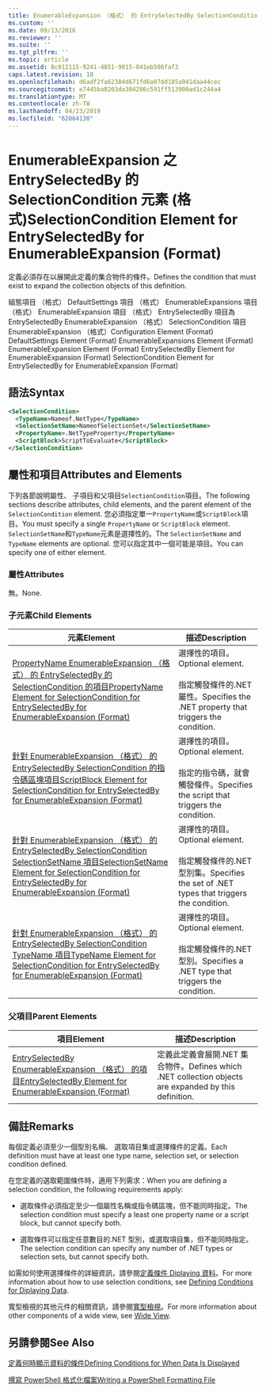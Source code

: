 ```yaml
---
title: EnumerableExpansion （格式） 的 EntrySelectedBy SelectionCondition 項目 |Microsoft Docs
ms.custom: ''
ms.date: 09/13/2016
ms.reviewer: ''
ms.suite: ''
ms.tgt_pltfrm: ''
ms.topic: article
ms.assetid: 8c012115-9241-4851-9015-841eb508faf3
caps.latest.revision: 10
ms.openlocfilehash: d6adf2fa62384d671fd6a07dd185a941daa44cec
ms.sourcegitcommit: e7445ba8203da304286c591ff513900ad1c244a4
ms.translationtype: MT
ms.contentlocale: zh-TW
ms.lasthandoff: 04/23/2019
ms.locfileid: "62064130"
---
```

# <a name="selectioncondition-element-for-entryselectedby-for-enumerableexpansion-format"></a><span data-ttu-id="c250d-102">EnumerableExpansion 之 EntrySelectedBy 的 SelectionCondition 元素 (格式)</span><span class="sxs-lookup"><span data-stu-id="c250d-102">SelectionCondition Element for EntrySelectedBy for EnumerableExpansion (Format)</span></span>

<span data-ttu-id="c250d-103">定義必須存在以展開此定義的集合物件的條件。</span><span class="sxs-lookup"><span data-stu-id="c250d-103">Defines the condition that must exist to expand the collection objects of this definition.</span></span>

<span data-ttu-id="c250d-104">組態項目 （格式） DefaultSettings 項目 （格式） EnumerableExpansions 項目 （格式） EnumerableExpansion 項目 （格式） EntrySelectedBy 項目為 EntrySelectedBy EnumerableExpansion （格式） SelectionCondition 項目EnumerableExpansion （格式）</span><span class="sxs-lookup"><span data-stu-id="c250d-104">Configuration Element (Format) DefaultSettings Element (Format) EnumerableExpansions Element (Format) EnumerableExpansion Element (Format) EntrySelectedBy Element for EnumerableExpansion (Format) SelectionCondition Element for EntrySelectedBy for EnumerableExpansion (Format)</span></span>

## <a name="syntax"></a><span data-ttu-id="c250d-105">語法</span><span class="sxs-lookup"><span data-stu-id="c250d-105">Syntax</span></span>

```xml
<SelectionCondition>
  <TypeName>Nameof.NetType</TypeName>
  <SelectionSetName>NameofSelectionSet</SelectionSetName>
  <PropertyName>.NetTypeProperty</PropertyName>
  <ScriptBlock>ScriptToEvaluate</ScriptBlock>
</SelectionCondition>
```

## <a name="attributes-and-elements"></a><span data-ttu-id="c250d-106">屬性和項目</span><span class="sxs-lookup"><span data-stu-id="c250d-106">Attributes and Elements</span></span>

<span data-ttu-id="c250d-107">下列各節說明屬性、 子項目和父項目`SelectionCondition`項目。</span><span class="sxs-lookup"><span data-stu-id="c250d-107">The following sections describe attributes, child elements, and the parent element of the `SelectionCondition` element.</span></span> <span data-ttu-id="c250d-108">您必須指定單一`PropertyName`或`ScriptBlock`項目。</span><span class="sxs-lookup"><span data-stu-id="c250d-108">You must specify a single `PropertyName` or `ScriptBlock` element.</span></span> <span data-ttu-id="c250d-109">`SelectionSetName`和`TypeName`元素是選擇性的。</span><span class="sxs-lookup"><span data-stu-id="c250d-109">The `SelectionSetName` and `TypeName` elements are optional.</span></span> <span data-ttu-id="c250d-110">您可以指定其中一個可能是項目。</span><span class="sxs-lookup"><span data-stu-id="c250d-110">You can specify one of either element.</span></span>

### <a name="attributes"></a><span data-ttu-id="c250d-111">屬性</span><span class="sxs-lookup"><span data-stu-id="c250d-111">Attributes</span></span>

<span data-ttu-id="c250d-112">無。</span><span class="sxs-lookup"><span data-stu-id="c250d-112">None.</span></span>

### <a name="child-elements"></a><span data-ttu-id="c250d-113">子元素</span><span class="sxs-lookup"><span data-stu-id="c250d-113">Child Elements</span></span>

|<span data-ttu-id="c250d-114">元素</span><span class="sxs-lookup"><span data-stu-id="c250d-114">Element</span></span>|<span data-ttu-id="c250d-115">描述</span><span class="sxs-lookup"><span data-stu-id="c250d-115">Description</span></span>|
|-------------|-----------------|
|[<span data-ttu-id="c250d-116">PropertyName EnumerableExpansion （格式） 的 EntrySelectedBy 的 SelectionCondition 的項目</span><span class="sxs-lookup"><span data-stu-id="c250d-116">PropertyName Element for SelectionCondition for EntrySelectedBy for EnumerableExpansion (Format)</span></span>](./propertyname-element-for-selectioncondition-for-entryselectedby-for-enumerableexpansion-format.md)|<span data-ttu-id="c250d-117">選擇性的項目。</span><span class="sxs-lookup"><span data-stu-id="c250d-117">Optional element.</span></span><br /><br /> <span data-ttu-id="c250d-118">指定觸發條件的.NET 屬性。</span><span class="sxs-lookup"><span data-stu-id="c250d-118">Specifies the .NET property that triggers the condition.</span></span>|
|[<span data-ttu-id="c250d-119">針對 EnumerableExpansion （格式） 的 EntrySelectedBy SelectionCondition 的指令碼區塊項目</span><span class="sxs-lookup"><span data-stu-id="c250d-119">ScriptBlock Element for SelectionCondition for EntrySelectedBy for EnumerableExpansion (Format)</span></span>](./scriptblock-element-for-selectioncondition-for-entryselectedby-for-enumerableexpansion-format.md)|<span data-ttu-id="c250d-120">選擇性的項目。</span><span class="sxs-lookup"><span data-stu-id="c250d-120">Optional element.</span></span><br /><br /> <span data-ttu-id="c250d-121">指定的指令碼，就會觸發條件。</span><span class="sxs-lookup"><span data-stu-id="c250d-121">Specifies the script that triggers the condition.</span></span>|
|[<span data-ttu-id="c250d-122">針對 EnumerableExpansion （格式） 的 EntrySelectedBy SelectionCondition SelectionSetName 項目</span><span class="sxs-lookup"><span data-stu-id="c250d-122">SelectionSetName Element for SelectionCondition for EntrySelectedBy for EnumerableExpansion (Format)</span></span>](./selectionsetname-element-for-selectioncondition-for-entryselectedby-for-enumerableexpansion-format.md)|<span data-ttu-id="c250d-123">選擇性的項目。</span><span class="sxs-lookup"><span data-stu-id="c250d-123">Optional element.</span></span><br /><br /> <span data-ttu-id="c250d-124">指定觸發條件的.NET 型別集。</span><span class="sxs-lookup"><span data-stu-id="c250d-124">Specifies the set of .NET types that triggers the condition.</span></span>|
|[<span data-ttu-id="c250d-125">針對 EnumerableExpansion （格式） 的 EntrySelectedBy SelectionCondition TypeName 項目</span><span class="sxs-lookup"><span data-stu-id="c250d-125">TypeName Element for SelectionCondition for EntrySelectedBy for EnumerableExpansion (Format)</span></span>](./typename-element-for-selectioncondition-for-entryselectedby-for-enumerableexpansion-format.md)|<span data-ttu-id="c250d-126">選擇性的項目。</span><span class="sxs-lookup"><span data-stu-id="c250d-126">Optional element.</span></span><br /><br /> <span data-ttu-id="c250d-127">指定觸發條件的.NET 型別。</span><span class="sxs-lookup"><span data-stu-id="c250d-127">Specifies a .NET type that triggers the condition.</span></span>|

### <a name="parent-elements"></a><span data-ttu-id="c250d-128">父項目</span><span class="sxs-lookup"><span data-stu-id="c250d-128">Parent Elements</span></span>

|<span data-ttu-id="c250d-129">項目</span><span class="sxs-lookup"><span data-stu-id="c250d-129">Element</span></span>|<span data-ttu-id="c250d-130">描述</span><span class="sxs-lookup"><span data-stu-id="c250d-130">Description</span></span>|
|-------------|-----------------|
|[<span data-ttu-id="c250d-131">EntrySelectedBy EnumerableExpansion （格式） 的項目</span><span class="sxs-lookup"><span data-stu-id="c250d-131">EntrySelectedBy Element for EnumerableExpansion (Format)</span></span>](./entryselectedby-element-for-enumerableexpansion-format.md)|<span data-ttu-id="c250d-132">定義此定義會展開.NET 集合物件。</span><span class="sxs-lookup"><span data-stu-id="c250d-132">Defines which .NET collection objects are expanded by this definition.</span></span>|

## <a name="remarks"></a><span data-ttu-id="c250d-133">備註</span><span class="sxs-lookup"><span data-stu-id="c250d-133">Remarks</span></span>

<span data-ttu-id="c250d-134">每個定義必須至少一個型別名稱、 選取項目集或選擇條件的定義。</span><span class="sxs-lookup"><span data-stu-id="c250d-134">Each definition must have at least one type name, selection set, or selection condition defined.</span></span>

<span data-ttu-id="c250d-135">在您定義的選取範圍條件時，適用下列需求：</span><span class="sxs-lookup"><span data-stu-id="c250d-135">When you are defining a selection condition, the following requirements apply:</span></span>

- <span data-ttu-id="c250d-136">選取條件必須指定至少一個屬性名稱或指令碼區塊，但不能同時指定。</span><span class="sxs-lookup"><span data-stu-id="c250d-136">The selection condition must specify a least one property name or a script block, but cannot specify both.</span></span>

- <span data-ttu-id="c250d-137">選取條件可以指定任意數目的.NET 型別，或選取項目集，但不能同時指定。</span><span class="sxs-lookup"><span data-stu-id="c250d-137">The selection condition can specify any number of .NET types or selection sets, but cannot specify both.</span></span>

<span data-ttu-id="c250d-138">如需如何使用選擇條件的詳細資訊，請參閱[定義條件 Diplaying 資料](./defining-conditions-for-displaying-data.md)。</span><span class="sxs-lookup"><span data-stu-id="c250d-138">For more information about how to use selection conditions, see [Defining Conditions for Diplaying Data](./defining-conditions-for-displaying-data.md).</span></span>

<span data-ttu-id="c250d-139">寬型檢視的其他元件的相關資訊，請參閱[寬型檢視](./creating-a-wide-view.md)。</span><span class="sxs-lookup"><span data-stu-id="c250d-139">For more information about other components of a wide view, see [Wide View](./creating-a-wide-view.md).</span></span>

## <a name="see-also"></a><span data-ttu-id="c250d-140">另請參閱</span><span class="sxs-lookup"><span data-stu-id="c250d-140">See Also</span></span>

[<span data-ttu-id="c250d-141">定義何時顯示資料的條件</span><span class="sxs-lookup"><span data-stu-id="c250d-141">Defining Conditions for When Data Is Displayed</span></span>](./defining-conditions-for-displaying-data.md)

[<span data-ttu-id="c250d-142">撰寫 PowerShell 格式化檔案</span><span class="sxs-lookup"><span data-stu-id="c250d-142">Writing a PowerShell Formatting File</span></span>](./writing-a-powershell-formatting-file.md)
